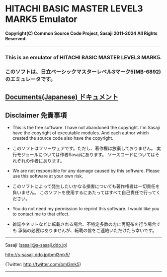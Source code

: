 # HITACHI BASIC MASTER LEVEL3 MARK5 Emulator

#### Copyright(C) Common Source Code Project, Sasaji 2011-2024 All Rights Reserved.

------------------------------------------------------------------------------

### This is an emulator of HITACHI BASIC MASTER LEVEL3 MARK5.

### このソフトは、日立ベーシックマスターレベル3マーク5(MB-6892)のエミュレータです。


## [Documents(Japanese) ドキュメント](../../tree/master/src/docs)


## Disclaimer 免責事項

* This is the free software. I have not abandoned the copyright.
  I'm Sasaji have the copyright of executable modules.
  And each author which created the source code also have the copyright.
* このソフトはフリーウェアです。ただし、著作権は放棄しておりません。
  実行モジュールについては作者Sasajiにあります。
  ソースコードについてはそれぞれの作者にあります。

* We are not responsible for any damage caused by this software.
  Please use this software at your own risk.
* このソフトによって発生したいかなる損害についても著作権者は一切責任を負いません。
  このソフトを使用するにあたってはすべて自己責任で行ってください。

* You do not need my permission to reprint this software.
  I would like you to contact me to that effect.
* 雑誌やネットなどに転載される場合、不特定多数の方に再配布を行う場合でも
  承諾の必要はありませんが、転載の旨をご連絡いただけたら幸いです。

------------------------------------------------------------------------------

  Sasaji (sasaji@s-sasaji.ddo.jp)

  http://s-sasaji.ddo.jp/bml3mk5/

  (Twitter: http://twitter.com/bml3mk5)

------------------------------------------------------------------------------

